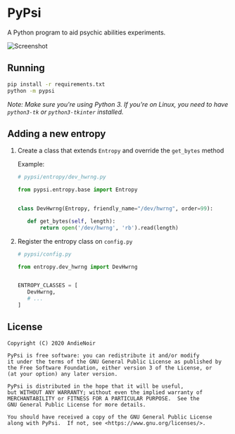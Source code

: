 PyPsi
=====

A Python program to aid psychic abilities experiments.

![Screenshot](https://i.imgur.com/5Xdnwp4.png)

Running
-------

```bash
pip install -r requirements.txt
python -m pypsi
```

*Note: Make sure you're using Python 3. If you're on Linux, you need to have `python3-tk` or `python3-tkinter` installed.*

Adding a new entropy
--------------------

1.  Create a class that extends `Entropy` and override the `get_bytes` method

    Example:

    ```python
    # pypsi/entropy/dev_hwrng.py
    
    from pypsi.entropy.base import Entropy
    
    
    class DevHwrng(Entropy, friendly_name="/dev/hwrng", order=99):
    
       def get_bytes(self, length):
           return open('/dev/hwrng', 'rb').read(length)
    ```

2.  Register the entropy class on `config.py`

    ```python
    # pypsi/config.py
    
    from entropy.dev_hwrng import DevHwrng
    
    
    ENTROPY_CLASSES = [
       DevHwrng,
       # ...
    ]
    ```

License
-------

    Copyright (C) 2020 AndieNoir

    PyPsi is free software: you can redistribute it and/or modify
    it under the terms of the GNU General Public License as published by
    the Free Software Foundation, either version 3 of the License, or
    (at your option) any later version.

    PyPsi is distributed in the hope that it will be useful,
    but WITHOUT ANY WARRANTY; without even the implied warranty of
    MERCHANTABILITY or FITNESS FOR A PARTICULAR PURPOSE.  See the
    GNU General Public License for more details.

    You should have received a copy of the GNU General Public License
    along with PyPsi.  If not, see <https://www.gnu.org/licenses/>.
